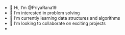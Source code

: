 - 👋 Hi, I’m @PriyaRana19
- 👀 I’m interested in problem solving
- 🌱 I’m currently learning data structures and algorithms
- 💞️ I’m looking to collaborate on exciting projects
- 

<!---
PriyaRana19/PriyaRana19 is a ✨ special ✨ repository because its `README.md` (this file) appears on your GitHub profile.
You can click the Preview link to take a look at your changes.
--->
